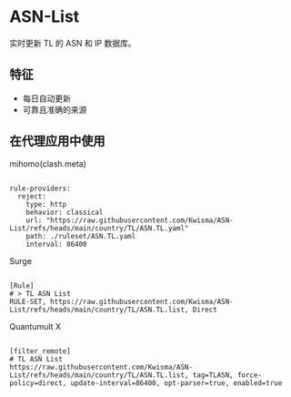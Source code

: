
# ASN-List

实时更新 TL 的 ASN 和 IP 数据库。

## 特征

- 每日自动更新
- 可靠且准确的来源

## 在代理应用中使用

mihomo(clash.meta)

<pre><code class="language-javascript">
rule-providers:
  reject:
    type: http
    behavior: classical
    url: "https://raw.githubusercontent.com/Kwisma/ASN-List/refs/heads/main/country/TL/ASN.TL.yaml"
    path: ./ruleset/ASN.TL.yaml
    interval: 86400
</code></pre>

Surge

<pre><code class="language-javascript">
[Rule]
# > TL ASN List
RULE-SET, https://raw.githubusercontent.com/Kwisma/ASN-List/refs/heads/main/country/TL/ASN.TL.list, Direct
</code></pre>

Quantumult X

<pre><code class="language-javascript">
[filter_remote]
# TL ASN List
https://raw.githubusercontent.com/Kwisma/ASN-List/refs/heads/main/country/TL/ASN.TL.list, tag=TLASN, force-policy=direct, update-interval=86400, opt-parser=true, enabled=true
</code></pre>
